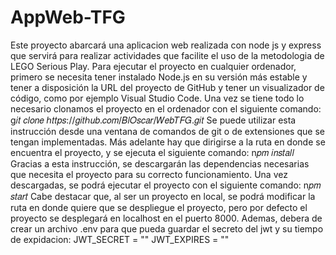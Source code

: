 # AppWeb-TFG
Este proyecto abarcará una aplicacion web realizada con node js y express que servirá para realizar actividades que facilite el uso de la metodologia de LEGO Serious Play.
Para ejecutar el proyecto en cualquier ordenador, primero se necesita tener 
instalado Node.js en su versión más estable y tener a disposición la URL del 
proyecto de GitHub y tener un visualizador de código, como por ejemplo 
Visual Studio Code. 
Una vez se tiene todo lo necesario clonamos el proyecto en el ordenador con 
el siguiente comando: 
g𝑖𝑡 𝑐𝑙𝑜𝑛𝑒 ℎ𝑡𝑡𝑝𝑠://𝑔𝑖𝑡ℎ𝑢𝑏.𝑐𝑜𝑚/𝐵𝑙𝑂𝑠𝑐𝑎𝑟/𝑊𝑒𝑏𝑇𝐹𝐺.𝑔𝑖𝑡 
Se puede utilizar esta instrucción desde una ventana de comandos de git o 
de extensiones que se tengan implementadas. 
Más adelante hay que dirigirse a la ruta en donde se encuentra el proyecto, 
y se ejecuta el siguiente comando: 
n𝑝𝑚 𝑖𝑛𝑠𝑡𝑎𝑙𝑙 
Gracias a esta instrucción, se descargarán las dependencias necesarias que 
necesita el proyecto para su correcto funcionamiento. Una vez descargadas, 
se podrá ejecutar el proyecto con el siguiente comando: 
n𝑝𝑚 𝑠𝑡𝑎𝑟𝑡 
Cabe destacar que, al ser un proyecto en local, se podrá modificar la ruta en 
donde quiere que se despliegue el proyecto, pero por defecto el proyecto se 
desplegará en localhost en el puerto 8000. Ademas, debera de crear un archivo .env para que pueda guardar el secreto del jwt y su tiempo de expidacion:
JWT_SECRET = ""
JWT_EXPIRES = ""

